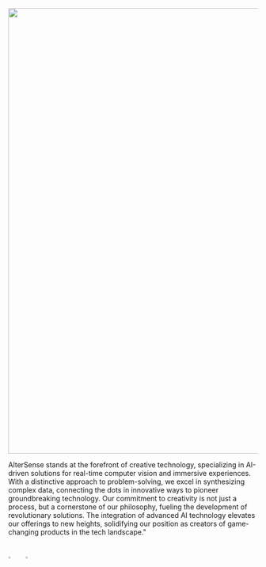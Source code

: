 <a href="https://altersense.com/">
<img width="900" src="https://media.licdn.com/dms/image/C561BAQFHiboa5FsZ2w/company-background_10000/0/1632122222009/altersense_limited_cover?e=2147483647&v=beta&t=uYRKpXl6MReeBylUdRb5LqJk5csFeNiEngRFySLIzR8">
</a>

AlterSense stands at the forefront of creative technology, specializing in AI-driven solutions for real-time computer vision and immersive experiences. With a distinctive approach to problem-solving, we excel in synthesizing complex data, connecting the dots in innovative ways to pioneer groundbreaking technology. Our commitment to creativity is not just a process, but a cornerstone of our philosophy, fueling the development of revolutionary solutions. The integration of advanced AI technology elevates our offerings to new heights, solidifying our position as creators of game-changing products in the tech landscape."

<be>
<br>
  <a href="https://github.com/altersense-developers">  
    <img src="https://github.com/ultralytics/assets/raw/main/social/logo-social-github.png" width="3%" alt="AlterSense GitHub"></a>
  &nbsp
  &nbsp
  <a href="https://www.linkedin.com/company/altersense-limited/">
    <img src="https://github.com/ultralytics/assets/raw/main/social/logo-social-linkedin.png" width="3%" alt="AlterSense LinkedIn"></a>
